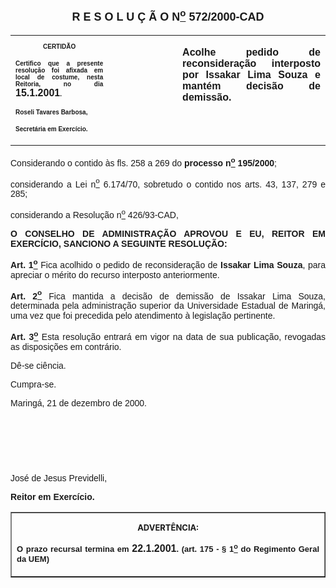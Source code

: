<BODY>

<B><FONT FACE="Arial" SIZE=4><P ALIGN="CENTER"><A NAME="_Toc445798786"></P>
<P ALIGN="CENTER">R E S O L U &Ccedil; &Atilde; O  N<U><SUP>o</U></SUP>  572/2000-CAD</P>
</B></FONT><FONT FACE="Arial"><P ALIGN="JUSTIFY"></P></FONT>
<TABLE CELLSPACING=0 BORDER=0 CELLPADDING=7 WIDTH=604>
<TR><TD WIDTH="31%" VALIGN="TOP">
<B><FONT FACE="Arial" SIZE=1><P ALIGN="CENTER">CERTID&Atilde;O</P>
<P ALIGN="JUSTIFY">   Certifico que a presente resolu&ccedil;&atilde;o foi afixada em local de costume, nesta Reitoria, no dia </FONT><FONT FACE="Arial">15.1.2001</FONT><FONT FACE="Arial" SIZE=1>.</P>
<P ALIGN="JUSTIFY"></P>
<P ALIGN="JUSTIFY">Roseli Tavares Barbosa,</P>
<P ALIGN="JUSTIFY">Secret&aacute;ria em Exerc&iacute;cio.</B></FONT></TD>
<TD WIDTH="22%" VALIGN="TOP">&nbsp;</TD>
<TD WIDTH="47%" VALIGN="TOP">
<B><FONT FACE="Arial"><P ALIGN="JUSTIFY">Acolhe pedido de reconsidera&ccedil;&atilde;o interposto por Issakar Lima Souza e mant&eacute;m decis&atilde;o de demiss&atilde;o.</B></FONT></TD>
</TR>
</TABLE>

<FONT FACE="Arial"><P ALIGN="JUSTIFY"></P>
<P ALIGN="JUSTIFY">Considerando o contido &agrave;s fls. 258 a 269 do <B>processo n<U><SUP>o</U></SUP> 195/2000</B>;</P>
<P ALIGN="JUSTIFY">considerando a Lei n<U><SUP>o</U></SUP> 6.174/70, sobretudo o contido nos arts. 43, 137, 279 e 285;</P>
<P ALIGN="JUSTIFY">considerando a Resolu&ccedil;&atilde;o n<U><SUP>o</U></SUP> 426/93-CAD,</P>
<P ALIGN="JUSTIFY"></P>
<B><P ALIGN="JUSTIFY">O CONSELHO DE ADMINISTRA&Ccedil;&Atilde;O APROVOU E EU, REITOR EM EXERC&Iacute;CIO, SANCIONO A SEGUINTE RESOLU&Ccedil;&Atilde;O:</P>
</B><P ALIGN="JUSTIFY"></P>
<B><P ALIGN="JUSTIFY">Art. 1<U><SUP>o</B></U></SUP> Fica acolhido o pedido de reconsidera&ccedil;&atilde;o de <B>Issakar Lima Souza</B>, para apreciar o m&eacute;rito do recurso interposto anteriormente.</P>
<B><P ALIGN="JUSTIFY">Art. 2<U><SUP>o</B></U></SUP> Fica mantida a decis&atilde;o de demiss&atilde;o de Issakar Lima Souza, determinada pela administra&ccedil;&atilde;o superior da Universidade Estadual de Maring&aacute;, uma vez que foi precedida pelo atendimento &agrave; legisla&ccedil;&atilde;o pertinente.</P>
<B><P ALIGN="JUSTIFY">Art. 3<U><SUP>o</B></U></SUP> Esta resolu&ccedil;&atilde;o entrar&aacute; em vigor na data de sua publica&ccedil;&atilde;o, revogadas as disposi&ccedil;&otilde;es em contr&aacute;rio.</P>
<P ALIGN="JUSTIFY">D&ecirc;-se ci&ecirc;ncia.</P>
<P ALIGN="JUSTIFY">&#9;Cumpra-se.</P>
<P ALIGN="JUSTIFY"></P>
<P ALIGN="JUSTIFY">Maring&aacute;, 21 de dezembro de 2000.</P>
<P ALIGN="JUSTIFY"></P>
<P ALIGN="JUSTIFY">&nbsp;</P>
<P ALIGN="JUSTIFY">&nbsp;</P>
<P ALIGN="JUSTIFY">&nbsp;</P>
<P>Jos&eacute; de Jesus Previdelli,</P>
<B><P>Reitor em Exerc&iacute;cio.</P>
<P ALIGN="CENTER"></P></B></FONT>
<TABLE BORDER CELLSPACING=1 CELLPADDING=4 WIDTH=207>
<TR><TD VALIGN="TOP">
<B><FONT SIZE=2><P ALIGN="CENTER">ADVERT&Ecirc;NCIA:</P>
</FONT><FONT FACE="Arial" SIZE=2><P ALIGN="JUSTIFY">O prazo recursal termina em </FONT><FONT FACE="Arial">22.1.2001</FONT><FONT FACE="Arial" SIZE=2>. (art. 175 - § 1<U><SUP>o</U></SUP> do Regimento Geral da UEM)</B></FONT></TD>
</TR>
</TABLE>

<FONT SIZE=2><P></A></P></FONT></BODY>
